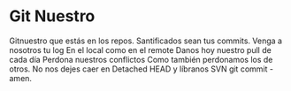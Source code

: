 # Git Nuestro
Gitnuestro que estás en los repos.
Santificados sean tus commits.
Venga a nosotros tu log
En el local como en el remote
Danos hoy nuestro pull de cada día
Perdona nuestros conflictos 
Como también perdonamos los de otros.
No nos dejes caer en Detached HEAD
y líbranos SVN
git commit - amen.

